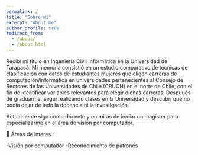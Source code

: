 ```yaml
---
permalink: /
title: "Sobre mi"
excerpt: "About me"
author_profile: true
redirect_from: 
  - /about/
  - /about.html
---
```


Recibí mi título en Ingenieria Civil Informática en la Universidad de Tarapacá. Mi memoria consistió en un estudio comparativo de técnicas de clasificación con datos de estudiantes mujeres que eligen carreras de computación/informática en universidades pertenecientes al Consejo de Rectores de las Universidades de Chile (CRUCH) en el norte de Chile, con el fin de identificar variables relevantes para elegir dichas carreras. Despuués de graduarme, segui realizando clases en la Universidad y descubri que no podia dejar de lado la docencia ni la investigación. 

Actualmente sigo como docente y en mirás de iniciar un magister para especializarme en el área de visión por computador. 


🔬 Áreas de interes :

  -Visión por computador
  -Reconocimiento de patrones
 